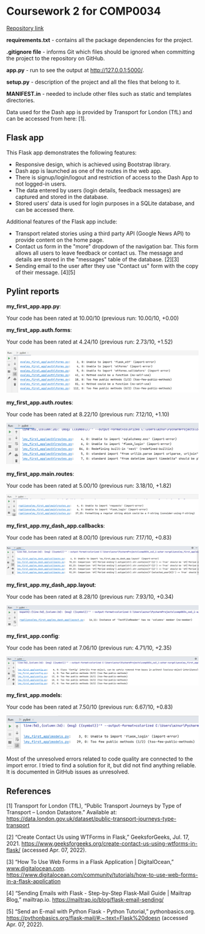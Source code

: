 # Coursework 2 for COMP0034

[Repository link](https://github.com/ucl-comp0035/comp0034_cw2_i-azhar-nurgaliyeva)

**requirements.txt** - contains all the package dependencies for the project.

**.gitignore file** - informs Git which files should be ignored when committing the project to the repository on GitHub.

**app.py** - run to see the output at http://127.0.0.1:5000/.

**setup.py** - description of the project and all the files that belong to it.

**MANIFEST.in** - needed to include other files such as static and templates directories.

Data used for the Dash app is provided by Transport for London (TfL) and can be accessed from here: [1].

## Flask app

This Flask app demonstrates the following features:

- Responsive design, which is achieved using Bootstrap library.
- Dash app is launched as one of the routes in the web app.
- There is signup/login/logout and restriction of access to the Dash App to not logged-in users.
- The data entered by users (login details, feedback messages) are captured and stored in the database.
- Stored users' data is used for login purposes in a SQLite database, and can be accessed there.

Additional features of the Flask app include:

- Transport related stories using a third party API (Google News API) to provide content on the home page.
- Contact us form in the "more" dropdown of the navigation bar. This form allows all users to leave feedback or contact
  us. The message and details are stored in the "messages" table of the database. [2][3]
- Sending email to the user after they use "Contact us" form with the copy of their message. [4][5]

## Pylint reports

**my_first_app.app.py**:

Your code has been rated at 10.00/10 (previous run: 10.00/10, +0.00)

**my_first_app.auth.forms**:

Your code has been rated at 4.24/10 (previous run: 2.73/10, +1.52)

![auth_forms](my_first_app/pylint_reports/auth_forms.png)

**my_first_app.auth.routes**:

Your code has been rated at 8.22/10 (previous run: 7.12/10, +1.10)

![auth_routes](my_first_app/pylint_reports/auth_routes.png)

**my_first_app.main.routes**:

Your code has been rated at 5.00/10 (previous run: 3.18/10, +1.82)

![main_routes](my_first_app/pylint_reports/main_routes.png)

**my_first_app.my_dash_app.callbacks**:

Your code has been rated at 8.00/10 (previous run: 7.17/10, +0.83)

![callbacks](my_first_app/pylint_reports/callbacks.png)

**my_first_app.my_dash_app.layout**:

Your code has been rated at 8.28/10 (previous run: 7.93/10, +0.34)

![layout](my_first_app/pylint_reports/layout.png)

**my_first_app.config**:

Your code has been rated at 7.06/10 (previous run: 4.71/10, +2.35)

![config](my_first_app/pylint_reports/config.png)

**my_first_app.models**:

Your code has been rated at 7.50/10 (previous run: 6.67/10, +0.83)

![models](my_first_app/pylint_reports/models.png)

Most of the unresolved errors related to code quality are connected to the import error. I tried to find a solution for 
it, but did not find anything reliable. It is documented in GitHub issues as unresolved.

## References

[1] Transport for London (TfL), “Public Transport Journeys by Type of Transport – London Datastore.” Available
at: https://data.london.gov.uk/dataset/public-transport-journeys-type-transport

[2] “Create Contact Us using WTForms in Flask,” GeeksforGeeks, Jul. 17, 2021.
https://www.geeksforgeeks.org/create-contact-us-using-wtforms-in-flask/ (accessed Apr. 07, 2022).

[3] “How To Use Web Forms in a Flask Application | DigitalOcean,” www.digitalocean.com.
https://www.digitalocean.com/community/tutorials/how-to-use-web-forms-in-a-flask-application

[4] “Sending Emails with Flask - Step-by-Step Flask-Mail Guide | Mailtrap Blog,” mailtrap.io.
https://mailtrap.io/blog/flask-email-sending/

[5] “Send an E-mail with Python Flask - Python Tutorial,” pythonbasics.org.
https://pythonbasics.org/flask-mail/#:~:text=Flask%20doesn (accessed Apr. 07, 2022).